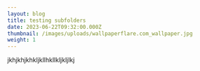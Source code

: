 ```yaml
---
layout: blog
title: testing subfolders
date: 2023-06-22T09:32:00.000Z
thumbnail: /images/uploads/wallpaperflare.com_wallpaper.jpg
weight: 1
---
```

jkhjkhjkhkljkllhkllkljkljlkj